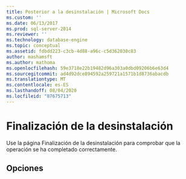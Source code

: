 ```yaml
---
title: Posterior a la desinstalación | Microsoft Docs
ms.custom: ''
ms.date: 06/13/2017
ms.prod: sql-server-2014
ms.reviewer: ''
ms.technology: database-engine
ms.topic: conceptual
ms.assetid: fdbdd223-c3cb-4d88-a96c-c5d362030c83
author: mashamsft
ms.author: mathoma
ms.openlocfilehash: 59e3718e22b19482d96a303a0dbd09206b6e63d4
ms.sourcegitcommit: ad4d92dce894592a259721a1571b1d8736abacdb
ms.translationtype: MT
ms.contentlocale: es-ES
ms.lasthandoff: 08/04/2020
ms.locfileid: "87675713"
---
```

# <a name="post-uninstall"></a>Finalización de la desinstalación
  Use la página Finalización de la desinstalación para comprobar que la operación se ha completado correctamente.  
  
## <a name="options"></a>Opciones  
  
